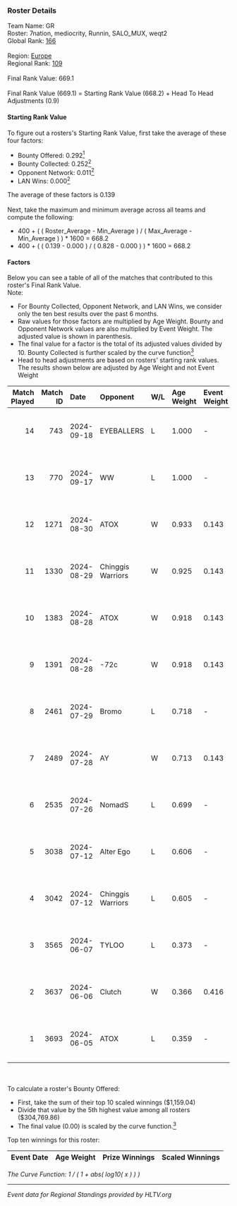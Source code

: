 ### Roster Details<br />
Team Name: GR<br />
Roster: 7nation, mediocrity, Runnin, SALO_MUX, weqt2<br />
Global Rank: [166](../../standings_global_2024_10_09.md)<br />
<br />
Region: [Europe]( ../../standings_europe_2024_10_09.md)<br />
Regional Rank: [109]( ../../standings_europe_2024_10_09.md)<br />
<br />
Final Rank Value:  669.1<br />
<br />
Final Rank Value (669.1) = Starting Rank Value (668.2) + Head To Head Adjustments (0.9)<br />

#### Starting Rank Value<br />
To figure out a rosters's Starting Rank Value, first take the average of these four factors:<br />
- Bounty Offered: 0.292[<sup>1</sup>](#table2)
- Bounty Collected: 0.252[<sup>2</sup>](#table1)
- Opponent Network: 0.011[<sup>2</sup>](#table1)
- LAN Wins: 0.000[<sup>2</sup>](#table1)

The average of these factors is 0.139<br />
<br />
Next, take the maximum and minimum average across all teams and compute the following:<br />
- 400 + ( ( Roster_Average - Min_Average ) / ( Max_Average - Min_Average ) ) * 1600 = 668.2
- 400 + ( ( 0.139 - 0.000 ) / ( 0.828 - 0.000 ) ) * 1600 = 668.2


#### Factors<br />
Below you can see a table of all of the matches that contributed to this roster's Final Rank Value.<br />
Note:<br />

- For Bounty Collected, Opponent Network, and LAN Wins, we consider only the ten best results over the past 6 months.
- Raw values for those factors are multiplied by Age Weight. Bounty and Opponent Network values are also multiplied by Event Weight. The adjusted value is shown in parenthesis.
- The final value for a factor is the total of its adjusted values divided by 10. Bounty Collected is further scaled by the curve function[<sup>3</sup>](#curveFunction)
- Head to head adjustments are based on rosters' starting rank values. The results shown below are adjusted by Age Weight and not Event Weight
<span id="table1"></span><br />


| Match Played | Match ID | Date       | Opponent          | W/L | Age Weight | Event Weight | Bounty Collected | Opponent Network | LAN Wins  | H2H Adj. | Roster                                        |
| -: | -: | :- | :- | :- | :- | :- | :- | :- | :- | -: | :- |
|           14 |      743 | 2024-09-18 | EYEBALLERS        | L   | 1.000      | -            | -                | -                | -         |   -11.80 | 7nation, mediocrity, Runnin, SALO_MUX, weqt2  |
|           13 |      770 | 2024-09-17 | WW                | L   | 1.000      | -            | -                | -                | -         |   -21.80 | 7nation, mediocrity, Runnin, SALO_MUX, weqt2  |
|           12 |     1271 | 2024-08-30 | ATOX              | W   | 0.933      | 0.143        | 0.033 (0.004)    | 0.271 (0.036)    | 0 (0.000) |    22.73 | 7nation, mediocrity, Runnin, SALO_MUX, weqt2  |
|           11 |     1330 | 2024-08-29 | Chinggis Warriors | W   | 0.925      | 0.143        | 0.010 (0.001)    | 0.154 (0.020)    | 0 (0.000) |    21.20 | 7nation, mediocrity, Runnin, SALO_MUX, weqt2  |
|           10 |     1383 | 2024-08-28 | ATOX              | W   | 0.918      | 0.143        | 0.033 (0.004)    | 0.271 (0.036)    | 0 (0.000) |    23.67 | 7nation, mediocrity, Runnin, SALO_MUX, weqt2  |
|            9 |     1391 | 2024-08-28 | -72c              | W   | 0.918      | 0.143        | 0.002 (0.000)    | 0.084 (0.011)    | 0 (0.000) |    10.30 | 7nation, mediocrity, Runnin, SALO_MUX, weqt2  |
|            8 |     2461 | 2024-07-29 | Bromo             | L   | 0.718      | -            | -                | -                | -         |   -15.29 | 7nation, mediocrity, Overdue, SALO_MUX, weqt2 |
|            7 |     2489 | 2024-07-28 | AY                | W   | 0.713      | 0.143        | 0.000 (0.000)    | 0.000 (0.000)    | 0 (0.000) |     4.67 | 7nation, mediocrity, Overdue, SALO_MUX, weqt2 |
|            6 |     2535 | 2024-07-26 | NomadS            | L   | 0.699      | -            | -                | -                | -         |   -15.37 | 7nation, mediocrity, Overdue, SALO_MUX, weqt2 |
|            5 |     3038 | 2024-07-12 | Alter Ego         | L   | 0.606      | -            | -                | -                | -         |   -13.09 | 7nation, mediocrity, Runnin, SALO_MUX, weqt2  |
|            4 |     3042 | 2024-07-12 | Chinggis Warriors | L   | 0.605      | -            | -                | -                | -         |    -4.67 | 7nation, mediocrity, Runnin, SALO_MUX, weqt2  |
|            3 |     3565 | 2024-06-07 | TYLOO             | L   | 0.373      | -            | -                | -                | -         |    -2.89 | mediocrity, qqGOD, SALO_MUX, uwrr, weqt2      |
|            2 |     3637 | 2024-06-06 | Clutch            | W   | 0.366      | 0.416        | 0.003 (0.000)    | 0.024 (0.004)    | 0 (0.000) |     5.18 | mediocrity, qqGOD, SALO_MUX, uwrr, weqt2      |
|            1 |     3693 | 2024-06-05 | ATOX              | L   | 0.359      | -            | -                | -                | -         |    -1.94 | mediocrity, qqGOD, Runnin, SALO_MUX, weqt2    |

<br />
<span id="table2"></span><br />
To calculate a roster's Bounty Offered:<br />

- First, take the sum of their top 10 scaled winnings ($1,159.04)
- Divide that value by the 5th highest value among all rosters ($304,769.86)
- The final value (0.00) is scaled by the curve function.[<sup>3</sup>](#curveFunction)

Top ten winnings for this roster:<br />

| Event Date | Age Weight | Prize Winnings | Scaled Winnings |
| :- | -: | :- | :- |


<span id="curveFunction"></span>_The Curve Function: 1 / ( 1 + abs( log10( x ) ) )_<br />

---
_Event data for Regional Standings provided by HLTV.org_<br />
